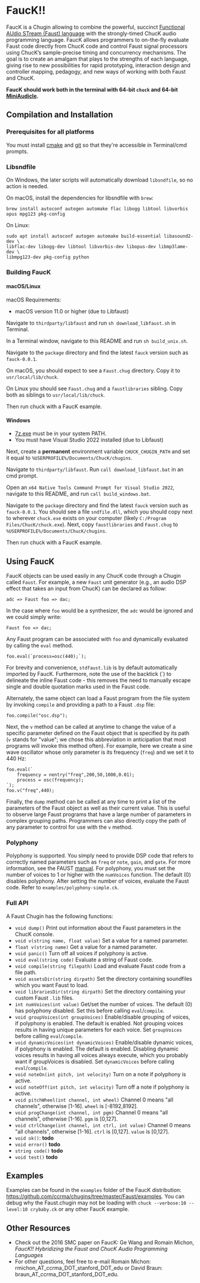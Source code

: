# FaucK!!

FaucK is a Chugin allowing to combine the powerful, succinct [Functional AUdio STream (Faust) language](http://faust.grame.fr) with the strongly-timed ChucK audio programming language. FaucK allows programmers to on-the-fly evaluate Faust code directly from ChucK code and control Faust signal processors using ChucK’s sample-precise timing and concurrency mechanisms. The goal is to create an amalgam that plays to the strengths of each language, giving rise to new possibilities for rapid prototyping, interaction design and controller mapping, pedagogy, and new ways of working with both Faust and ChucK. 

**FaucK should work both in the terminal with 64-bit `chuck` and 64-bit [MiniAudicle](https://github.com/ccrma/miniAudicle).**

## Compilation and Installation

### Prerequisites for all platforms

You must install [cmake](https://cmake.org/download/) and [git](https://git-scm.com/downloads) so that they're accessible in Terminal/cmd prompts.

### Libsndfile

On Windows, the later scripts will automatically download `libsndfile`, so no action is needed.

On macOS, install the dependencies for libsndfile with `brew`:

```brew install autoconf autogen automake flac libogg libtool libvorbis opus mpg123 pkg-config```

On Linux:
```
sudo apt install autoconf autogen automake build-essential libasound2-dev \
libflac-dev libogg-dev libtool libvorbis-dev libopus-dev libmp3lame-dev \
libmpg123-dev pkg-config python
```

### Building FaucK

#### macOS/Linux

macOS Requirements:

* macOS version 11.0 or higher (due to Libfaust)

Navigate to `thirdparty/libfaust` and run `sh download_libfaust.sh` in Terminal.

In a Terminal window, navigate to this README and run `sh build_unix.sh`.

Navigate to the `package` directory and find the latest `fauck` version such as `fauck-0.0.1`.

On macOS, you should expect to see a `Faust.chug` directory. Copy it to `usr/local/lib/chuck`.

On Linux you should see `Faust.chug` and a `faustlibraries` sibling. Copy both as siblings to `usr/local/lib/chuck`.

Then run chuck with a FaucK example.

#### Windows

* [7z.exe](https://www.7-zip.org/download.html) must be in your system PATH.
* You must have Visual Studio 2022 installed (due to Libfaust)

Next, create a **permanent** environment variable `CHUCK_CHUGIN_PATH` and set it equal to `%USERPROFILE%/Documents/ChucK/chugins`.

Navigate to `thirdparty/libfaust`. Run `call download_libfaust.bat` in an cmd prompt.

Open an `x64 Native Tools Command Prompt for Visual Studio 2022`, navigate to this README, and run `call build_windows.bat`.

Navigate to the `package` directory and find the latest `fauck` version such as `fauck-0.0.1`. You should see a file `sndfile.dll`, which you should copy next to wherever `chuck.exe` exists on your computer (likely `C:/Program Files/ChucK/chuck.exe`). Next, copy `faustlibraries` and `Faust.chug` to `%USERPROFILE%/Documents/ChucK/chugins`.

Then run chuck with a FaucK example.

## Using FaucK

FaucK objects can be used easily in any ChucK code through a Chugin called `Faust`. For example, a new `Faust` unit generator (e.g., an audio DSP effect that takes an input from ChucK) can be declared as follow:  

```chuck
adc => Faust foo => dac;
```

In the case where `foo` would be a synthesizer, the `adc` would be ignored and we could simply write:

```chuck
Faust foo => dac;
```

Any Faust program can be associated with `foo` and dynamically evaluated by calling the `eval` method.  

```chuck
foo.eval(`process=osc(440);`);
```

For brevity and convenience, `stdfaust.lib` is by default automatically imported by FaucK. Furthermore, note the use of the backtick (\`) to delineate the inline Faust code - this removes the need to manually escape single and double quotation marks used in the Faust code.

Alternately, the same object can load a Faust program from the file system by invoking `compile` and providing a path to a Faust `.dsp` file:

```chuck
foo.compile("osc.dsp");
```

Next, the `v` method can be called at anytime to change the value of a specific parameter defined on the Faust object that is specified by its path (`v` stands for "value"; we chose this abbreviation in anticipation that most programs will invoke this method often). For example, here we create a sine wave oscillator whose only parameter is its frequency (`freq`) and we set it to 440 Hz: 

```chuck
foo.eval(`
    frequency = nentry("freq",200,50,1000,0.01);
    process = osc(frequency);
`);
foo.v("freq",440);
```

Finally, the `dump` method can be called at any time to print a list of the parameters of the Faust object as well as their current value. This is useful to observe large Faust programs that have a large number of parameters in complex grouping paths. Programmers can also directly copy the path of any parameter to control for use with the `v` method.

### Polyphony

Polyphony is supported. You simply need to provide DSP code that refers to correctly named parameters such as `freq` or `note`, `gain`, and `gate`. For more information, see the FAUST [manual](https://faustdoc.grame.fr/manual/midi/#standard-polyphony-parameters). For polyphony, you must set the number of voices to 1 or higher with the `numVoices` function. The default (0) disables polyphony. After setting the number of voices, evaluate the Faust code. Refer to `examples/polyphony-simple.ck`.

### Full API

A Faust Chugin has the following functions:
* `void dump()` Print out information about the Faust parameters in the ChucK console.
* `void v(string name, float value)` Set a value for a named parameter.
* `float v(string name)` Get a value for a named parameter.
* `void panic()` Turn off all voices if polyphony is active.
* `void eval(string code)` Evaluate a string of Faust code.
* `void compile(string filepath)` Load and evaluate Faust code from a file path.
* `void assetsDir(string dirpath)` Set the directory containing soundfiles which you want Faust to load.
* `void librariesDir(string dirpath)` Set the directory containing your custom Faust `.lib` files.
* `int numVoices(int value)` Get/set the number of voices. The default (0) has polyphony disabled. Set this before calling `eval`/`compile`.
* `void groupVoices(int groupVoices)` Enable/disable grouping of voices, if polyphony is enabled. The default is enabled. Not grouping voices results in having unique parameters for each voice. Set `groupVoices` before calling `eval`/`compile`.
* `void dynamicVoices(int dynamicVoices)` Enable/disable dynamic voices, if polyphony is enabled. The default is enabled. Disabling dynamic voices results in having all voices always execute, which you probably want if groupVoices is disabled. Set `dynamicVoices` before calling `eval`/`compile`.
* `void noteOn(int pitch, int velocity)` Turn on a note if polyphony is active.
* `void noteOff(int pitch, int velocity)` Turn off a note if polyphony is active.
* `void pitchWheel(int channel, int wheel)` Channel 0 means "all channels", otherwise [1-16]. `wheel` is [-8192,8192].
* `void progChange(int channel, int pgm)` Channel 0 means "all channels", otherwise [1-16]. `pgm` is [0,127].
* `void ctrlChange(int channel, int ctrl, int value)` Channel 0 means "all channels", otherwise [1-16]. `ctrl` is [0,127]. `value` is [0,127].
* `void ok()`: **todo**
* `void error()` **todo**
* `string code()` **todo**
* `void test()` **todo**

## Examples

Examples can be found in the `examples` folder of the FaucK distribution: <https://github.com/ccrma/chugins/tree/master/Faust/examples>. You can debug why the Faust.chugin may not be loading with `chuck --verbose:10 --level:10 crybaby.ck` or any other FaucK example.

## Other Resources

* Check out the 2016 SMC paper on FaucK: Ge Wang and Romain Michon, *FaucK!! Hybridizing the Faust and ChucK Audio Programming Languages*
* For other questions, feel free to e-mail Romain Michon: rmichon_AT_ccrma_DOT_stanford_DOT_edu or David Braun: braun_AT_ccrma_DOT_stanford_DOT_edu.
